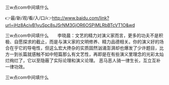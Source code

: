 三w点com中间填什么

👉最/新/观/看/入/口/👉http://www.baidu.com/link?url=jHz8AcivB1yuSpc8sJSrNM3GjOR6OSPiMLRbBTcVT1O&wd

三w点com中间填什么　　李晓晨：文艺的精力对演义家而言，更多的功夫不是积极、自愿探求的截止，而是与演义家的文明修养、精力品德相关。你的演义好的场合在乎它的导电性，但这么宏大搀杂的实质固然汹涌澎湃却也爆发了少许题目，比方一到长篇就感触不如中短篇那么有文艺性，再即是在有些演义里理念的光彩太灿烂绚烂了，它以至隐蔽了实际论理和演义论理。
恶马恶人骑一律生长，互立互补一律功效。


三w点com中间填什么
